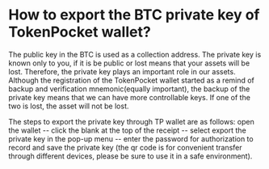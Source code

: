 # How to export the BTC private key of TokenPocket wallet?

The public key in the BTC is used as a collection address. The private key is known only to you, if it is be public or lost means that your assets will be lost. Therefore, the private key plays an important role in our assets. Although the registration of the TokenPocket wallet started as a remind of backup and verification mnemonic(equally important), the backup of the private key means that we can have more controllable keys. If one of the two is lost, the asset will not be lost.

The steps to export the private key through TP wallet are as follows: open the wallet -- click the blank at the top of the receipt -- select export the private key in the pop-up menu -- enter the password for authorization to record and save the private key (the qr code is for convenient transfer through different devices, please be sure to use it in a safe environment).

